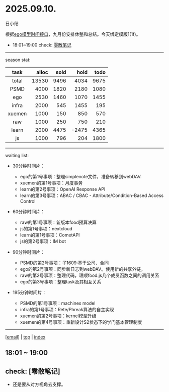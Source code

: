 # 2025.09.10.
日小结

<a id="top"></a>
根据[ego模型时间接口](https://gitee.com/hyg/blog/blob/master/timeflow.md)，九月份安排休整和总结。今天绑定模版1(1f)。

<a id="index"></a>
- 18:01~19:00	check: [零散笔记](#20250910180100)

---
season stat:

| task | alloc | sold | hold | todo |
| :---: | ---: | ---: | ---: | ---: |
| total | 13530 | 9496 | 4034 | 9675 |
| PSMD | 4000 | 1820 | 2180 | 1080 |
| ego | 2530 | 1460 | 1070 | 1455 |
| infra | 2000 | 545 | 1455 | 195 |
| xuemen | 1000 | 150 | 850 | 570 |
| raw | 1000 | 250 | 750 | 210 |
| learn | 2000 | 4475 | -2475 | 4365 |
| js | 1000 | 796 | 204 | 1800 |

---
waiting list:


- 30分钟时间片：
  - ego的第1号事项：整理simplenote文件，准备转移到webDAV.
  - xuemen的第1号事项：月度事务
  - learn的第2号事项：OpenAI Response API
  - learn的第3号事项：ABAC / CBAC - Attribute/Condition-Based Access Control

- 60分钟时间片：
  - raw的第1号事项：新版本food预算决算
  - js的第1号事项：nextcloud
  - learn的第1号事项：CometAPI
  - js的第2号事项：IM bot

- 90分钟时间片：
  - PSMD的第2号事项：子1609:基于公司、合同
  - ego的第2号事项：同步新日志到webDAV。使用新的共享外链。
  - raw的第2号事项：整理代码，理顺food.js几个成员函数之间的调用关系
  - ego的第3号事项：整理task及其相互关系

- 195分钟时间片：
  - PSMD的第1号事项：machines model
  - infra的第1号事项：Rete/Phreak算法的自主实现
  - xuemen的第2号事项：kernel模型升级
  - xuemen的第4号事项：重新设计S2状态下的学门基本管理制度

---
<a href="mailto:huangyg@mars22.com?subject=关于2025.09.10.[无名任务]任务&body=日期: 2025.09.10.%0D%0A序号: 5%0D%0A手稿:../../draft/2025/20250910.01.md%0D%0A---请勿修改邮件主题及以上内容 从下一行开始写您的想法---%0D%0A">[email]</a> | [top](#top) | [index](#index)
<a id="20250910180100"></a>
## 18:01 ~ 19:00
## check: [零散笔记]

- 还是要从对方视角去支撑。
